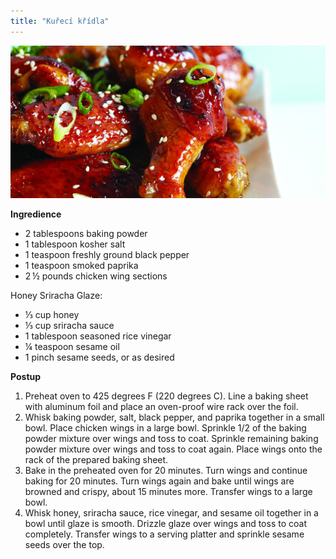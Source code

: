 ```yaml
---
title: "Kuřecí křídla"
---
```


![Kuřecí křídla](./images/kurecikridla.jpg)

**Ingredience**

- 2 tablespoons baking powder
- 1 tablespoon kosher salt
- 1 teaspoon freshly ground black pepper
- 1 teaspoon smoked paprika
- 2 ½ pounds chicken wing sections

Honey Sriracha Glaze:

- ⅓ cup honey
- ⅓ cup sriracha sauce
- 1 tablespoon seasoned rice vinegar
- ¼ teaspoon sesame oil
- 1 pinch sesame seeds, or as desired

**Postup**

1. Preheat oven to 425 degrees F (220 degrees C). Line a baking sheet with aluminum foil and place an oven-proof wire rack over the foil.
2. Whisk baking powder, salt, black pepper, and paprika together in a small bowl. Place chicken wings in a large bowl. Sprinkle 1/2 of the baking powder mixture over wings and toss to coat. Sprinkle remaining baking powder mixture over wings and toss to coat again. Place wings onto the rack of the prepared baking sheet.
3. Bake in the preheated oven for 20 minutes. Turn wings and continue baking for 20 minutes. Turn wings again and bake until wings are browned and crispy, about 15 minutes more. Transfer wings to a large bowl.
4. Whisk honey, sriracha sauce, rice vinegar, and sesame oil together in a bowl until glaze is smooth. Drizzle glaze over wings and toss to coat completely. Transfer wings to a serving platter and sprinkle sesame seeds over the top.
